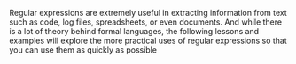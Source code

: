 Regular expressions are extremely useful in extracting information from text such as code, log files, spreadsheets, or even documents. And while there is a lot of theory behind formal languages, the following lessons and examples will explore the more practical uses of regular expressions so that you can use them as quickly as possible

